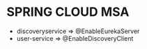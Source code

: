 # SPRING CLOUD MSA

* discoveryservice => @EnableEurekaServer
* user-service => @EnableDiscoveryClient
